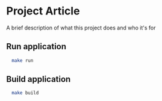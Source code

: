 
# Project Article

A brief description of what this project does and who it's for

## Run application

```bash
  make run
```
## Build application
```bash
  make build
```
    